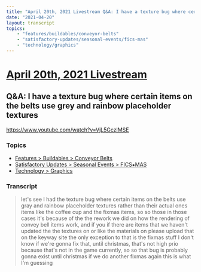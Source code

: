 ```yaml
---
title: "April 20th, 2021 Livestream Q&A: I have a texture bug where certain items on the belts use grey and rainbow placeholder textures"
date: "2021-04-20"
layout: transcript
topics:
    - "features/buildables/conveyor-belts"
    - "satisfactory-updates/seasonal-events/fics-mas"
    - "technology/graphics"
---
```

# [April 20th, 2021 Livestream](../2021-04-20.md)
## Q&A: I have a texture bug where certain items on the belts use grey and rainbow placeholder textures
https://www.youtube.com/watch?v=VjL5GczlMSE

### Topics
* [Features > Buildables > Conveyor Belts](../topics/features/buildables/conveyor-belts.md)
* [Satisfactory Updates > Seasonal Events > FICS⁕MAS](../topics/satisfactory-updates/seasonal-events/fics-mas.md)
* [Technology > Graphics](../topics/technology/graphics.md)

### Transcript

> let's see I had the texture bug where certain items on the belts use gray and rainbow placeholder textures rather than their actual ones items like the coffee cup and the fixmas items, so so those in those cases it's because of the the rework we did on how the rendering of convey bell items work, and if you if there are items that we haven't updated the the textures on or like the materials on please upload that on the keyway site the only exception to that is the fixmas stuff I don't know if we're gonna fix that, until christmas, that's not high prio because that's not in the game currently, so so that bug is probably gonna exist until christmas if we do another fixmas again this is what I'm guessing
